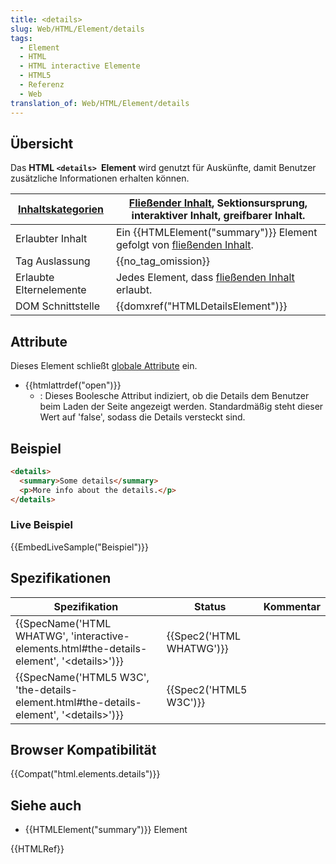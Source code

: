 ```yaml
---
title: <details>
slug: Web/HTML/Element/details
tags:
  - Element
  - HTML
  - HTML interactive Elemente
  - HTML5
  - Referenz
  - Web
translation_of: Web/HTML/Element/details
---
```

## Übersicht

Das **HTML `<details> `Element** wird genutzt für Auskünfte, damit Benutzer zusätzliche Informationen erhalten können.

| [Inhaltskategorien](/de/docs/Web/HTML/Content_categories) | [Fließender Inhalt](/de/docs/Web/HTML/Content_categories#Flow_content), Sektionsursprung, interaktiver Inhalt, greifbarer Inhalt.    |
| --------------------------------------------------------- | ------------------------------------------------------------------------------------------------------------------------------------ |
| Erlaubter Inhalt                                          | Ein {{HTMLElement("summary")}} Element gefolgt von [fließenden Inhalt](/de/docs/Web/HTML/Content_categories#Flow_content). |
| Tag Auslassung                                            | {{no_tag_omission}}                                                                                                             |
| Erlaubte Elternelemente                                   | Jedes Element, dass [fließenden Inhalt](/de/docs/Web/HTML/Content_categories#Flow_content) erlaubt.                                  |
| DOM Schnittstelle                                         | {{domxref("HTMLDetailsElement")}}                                                                                         |

## Attribute

Dieses Element schließt [globale Attribute](/de/docs/Web/HTML/Global_attributes) ein.

- {{htmlattrdef("open")}}
  - : Dieses Boolesche Attribut indiziert, ob die Details dem Benutzer beim Laden der Seite angezeigt werden. Standardmäßig steht dieser Wert auf 'false', sodass die Details versteckt sind.

## Beispiel

```html
<details>
  <summary>Some details</summary>
  <p>More info about the details.</p>
</details>
```

### Live Beispiel

{{EmbedLiveSample("Beispiel")}}

## Spezifikationen

| Spezifikation                                                                                                                    | Status                           | Kommentar |
| -------------------------------------------------------------------------------------------------------------------------------- | -------------------------------- | --------- |
| {{SpecName('HTML WHATWG', 'interactive-elements.html#the-details-element', '&lt;details&gt;')}} | {{Spec2('HTML WHATWG')}} |           |
| {{SpecName('HTML5 W3C', 'the-details-element.html#the-details-element', '&lt;details&gt;')}}     | {{Spec2('HTML5 W3C')}}     |           |

## Browser Kompatibilität

{{Compat("html.elements.details")}}

## Siehe auch

- {{HTMLElement("summary")}} Element

{{HTMLRef}}
